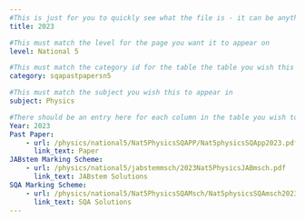 ```yaml
---
#This is just for you to quickly see what the file is - it can be anything you want
title: 2023

#This must match the level for the page you want it to appear on
level: National 5

#This must match the category id for the table the table you wish this to appear in
category: sqapastpapersn5

#This must match the subject you wish this to appear in
subject: Physics

#There should be an entry here for each column in the table you wish to populate:
Year: 2023
Past Paper:
    - url: /physics/national5/Nat5PhysicsSQAPP/Nat5physicsSQApp2023.pdf
      link_text: Paper
JABstem Marking Scheme:
    - url: /physics/national5/jabstemmsch/2023Nat5PhysicsJABmsch.pdf
      link_text: JABstem Solutions
SQA Marking Scheme:
    - url: /physics/national5/Nat5PhysicsSQAMsch/Nat5physicsSQAmsch2023.pdf
      link_text: SQA Solutions
---
```


